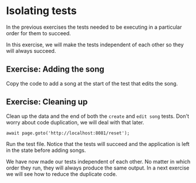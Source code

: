 # Isolating tests

In the previous exercises the tests needed to be executing in a particular order for them to succeed.

In this exercise, we will make the tests independent of each other so they will always succeed.

## Exercise: Adding the song

Copy the code to add a song at the start of the test that edits the song.

## Exercise: Cleaning up

Clean up the data and the end of both the `create` and `edit song` tests. Don't worry about code duplication, we will deal with that later.

`await page.goto('http://localhost:8081/reset');`

Run the test file. Notice that the tests will succeed and the application is left in the state before adding songs.

We have now made our tests independent of each other. No matter in which order they run, they will always produce the same output. In a next exercise we will see how to reduce the duplicate code.